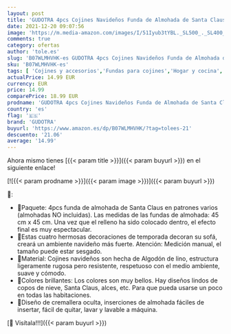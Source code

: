 ```yaml
---
layout: post
title: 'GUDOTRA 4pcs Cojines Navideños Funda de Almohada de Santa Claus de Algodón de Lino para Sofá Decorativo 45x45 cm Navidad  Santa Claus '
date: 2021-12-20 09:07:56
image: 'https://m.media-amazon.com/images/I/51Iyub3tYBL._SL500_._SL400_.jpg'
comments: true
category: ofertas
author: 'tole.es'
slug: 'B07WLMHVHK-es GUDOTRA 4pcs Cojines Navideños Funda de Almohada de Santa...'
sku: 'B07WLMHVHK-es'
tags: [ 'Cojines y accesorios','Fundas para cojines','Hogar y cocina','Textiles del hogar','gudotra','navidad', ]
actualPrice: 14.99 EUR
currency: EUR
price: 14.99
comparePrice: 18.99 EUR
prodname: 'GUDOTRA 4pcs Cojines Navideños Funda de Almohada de Santa Claus de Algodón de Lino para Sofá Decorativo 45x45 cm Navidad  Santa Claus '
country: 'es'
flag: '🇪🇸'
brand: 'GUDOTRA'
buyurl: 'https://www.amazon.es/dp/B07WLMHVHK/?tag=tolees-21'
descuento: '21.06'
average: '14.99'
---
```


Ahora mismo tienes [{{< param title >}}]({{< param buyurl >}}) en el siguiente enlace!

[![{{< param prodname >}}]({{< param image >}})]({{< param buyurl >}})

🔎:

- 🎅Paquete: 4pcs funda de almohada de Santa Claus en patrones varios (almohadas NO incluidas). Las medidas de las fundas de almohada: 45 cm x 45 cm. Una vez que el relleno ha sido colocado dentro, el efecto final es muy espectacular.
- 🎅Estas cuatro hermosas decoraciones de temporada decoran su sofá, creará un ambiente navideño más fuerte. Atención: Medición manual, el tamaño puede estar sesgado.
- 🎅Material: Cojines navideños son hecha de Algodón de lino, estructura ligeramente rugosa pero resistente, respetuoso con el medio ambiente, suave y cómodo.
- 🎅Colores brillantes: Los colores son muy bellos. Hay diseños lindos de copos de nieve, Santa Claus, alces, etc. Para que pueda usarse un poco en todas las habitaciones.
- 🎅Diseño de cremallera oculta, inserciones de almohada fáciles de insertar, fácil de quitar, lavar y lavable a máquina.

[🛒 Visítala!!!]({{< param buyurl >}})
